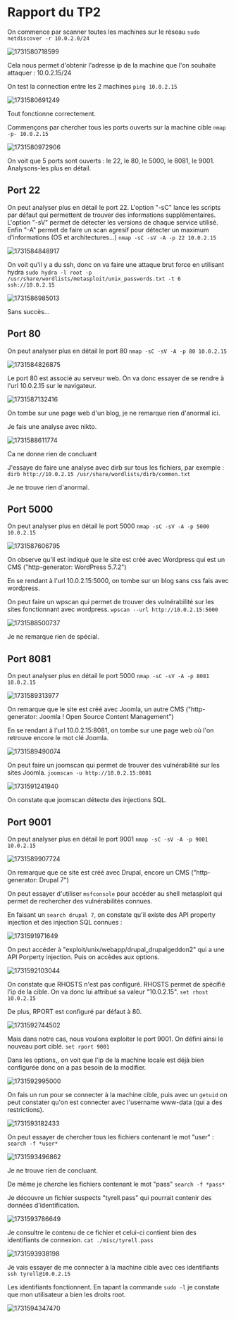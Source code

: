 # Rapport du TP2

On commence par scanner toutes les machines sur le réseau
`sudo netdiscover -r 10.0.2.0/24`

![1731580718599](image/rapport-tp2/1731580718599.png)

Cela nous permet d'obtenir l'adresse ip de la machine que l'on souhaite attaquer : 10.0.2.15/24

On test la connection entre les 2 machines
`ping 10.0.2.15`

![1731580691249](image/rapport-tp2/1731580691249.png)

Tout fonctionne correctement.

Commençons par chercher tous les ports ouverts sur la machine cible
`nmap -p- 10.0.2.15`

![1731580972906](image/rapport-tp2/1731580972906.png)

On voit que 5 ports sont ouverts : le 22, le 80, le 5000, le 8081, le 9001. Analysons-les plus en détail.

## Port 22

On peut analyser plus en détail le port 22. L'option "-sC" lance les scripts par défaut qui permettent de trouver des informations supplémentaires. L'option "-sV" permet de détecter les versions de chaque service utilisé. Enfin "-A" permet de faire un scan agresif pour détecter un maximum d'informations (OS et architectures...)
`nmap -sC -sV -A -p 22 10.0.2.15`

![1731584848917](image/rapport-tp2/1731584848917.png)

On voit qu'il y a du ssh, donc on va faire une attaque brut force en utilisant hydra
`sudo hydra -l root -p /usr/share/wordlists/metasploit/unix_passwords.txt -t 6 ssh://10.0.2.15`

![1731586985013](image/rapport-tp2/1731586985013.png)

Sans succès...

## Port 80

On peut analyser plus en détail le port 80
`nmap -sC -sV -A -p 80 10.0.2.15`

![1731584826875](image/rapport-tp2/1731584826875.png)

Le port 80 est associé au serveur web. On va donc essayer de se rendre à l'url 10.0.2.15 sur le navigateur.

![1731587132416](image/rapport-tp2/1731587132416.png)

On tombe sur une page web d'un blog, je ne remarque rien d'anormal ici.

Je fais une analyse avec nikto.

![1731588611774](image/rapport-tp2/1731588611774.png)

Ca ne donne rien de concluant

J'essaye de faire une analyse avec dirb sur tous les fichiers, par exemple :
`dirb http://10.0.2.15 /usr/share/wordlists/dirb/common.txt`

Je ne trouve rien d'anormal.

## Port 5000

On peut analyser plus en détail le port 5000
`nmap -sC -sV -A -p 5000 10.0.2.15`

![1731587606795](image/rapport-tp2/1731587606795.png)

On observe qu'il est indiqué que le site est créé avec Wordpress qui est un CMS ("http-generator: WordPress 5.7.2")

En se rendant à l'url 10.0.2.15:5000, on tombe sur un blog sans css fais avec wordpress.

On peut faire un wpscan qui permet de trouver des vulnérabilité sur les sites fonctionnant avec wordpress.
`wpscan --url http://10.0.2.15:5000`

![1731588500737](image/rapport-tp2/1731588500737.png)

Je ne remarque rien de spécial.

## Port 8081

On peut analyser plus en détail le port 5000
`nmap -sC -sV -A -p 8081 10.0.2.15`

![1731589313977](image/rapport-tp2/1731589313977.png)

On remarque que le site est créé avec Joomla, un autre CMS ("http-generator: Joomla ! Open Source Content Management")

En se rendant à l'url 10.0.2.15:8081, on tombe sur une page web où l'on retrouve encore le mot clé Joomla.

![1731589490074](image/rapport-tp2/1731589490074.png)

On peut faire un joomscan qui permet de trouver des vulnérabilité sur les sites Joomla.
`joomscan -u http://10.0.2.15:8081`

![1731591241940](image/rapport-tp2/1731591241940.png)

On constate que joomscan détecte des injections SQL.

## Port 9001

On peut analyser plus en détail le port 9001
`nmap -sC -sV -A -p 9001 10.0.2.15`

![1731589907724](image/rapport-tp2/1731589907724.png)

On remarque que ce site est créé avec Drupal, encore un CMS ("http-generator: Drupal 7")

On peut essayer d'utiliser `msfconsole` pour accéder au shell metasploit qui permet de rechercher des vulnérabilités connues. 

En faisant un `search drupal 7`, on constate qu'il existe des API property injection et des injection SQL connues :

![1731591971649](image/rapport-tp2/1731591971649.png)


On peut accéder à "exploit/unix/webapp/drupal_drupalgeddon2" qui a une API Porperty injection. Puis on accèdes aux options.

![1731592103044](image/rapport-tp2/1731592103044.png)

On constate que RHOSTS n'est pas configuré. RHOSTS permet de spécifié l'ip de la cible. On va donc lui attribué sa valeur "10.0.2.15".
`set rhost 10.0.2.15`

De plus, RPORT est configuré par défaut à 80.

![1731592744502](image/rapport-tp2/1731592744502.png)

Mais dans notre cas, nous voulons exploiter le port 9001. On défini ainsi le nouveau port ciblé.
`set rport 9001`

Dans les options,, on voit que l'ip de la machine locale est déjà bien configurée donc on a pas besoin de la modifier.

![1731592995000](image/rapport-tp2/1731592995000.png)

On fais un run pour se connecter à la machine cible, puis avec un `getuid` on peut constater qu'on est connecter avec l'username www-data (qui a des restrictions).

![1731593182433](image/rapport-tp2/1731593182433.png)


On peut essayer de chercher tous les fichiers contenant le mot "user" :
`search -f *user*`

![1731593496862](image/rapport-tp2/1731593496862.png)

Je ne trouve rien de concluant.

De même je cherche les fichiers contenant le mot "pass"
`search -f *pass*`

Je découvre un fichier suspects "tyrell.pass" qui pourrait contenir des données d'identification.

![1731593786649](image/rapport-tp2/1731593786649.png)

Je consultre le contenu de ce fichier et celui-ci contient bien des identifiants de connexion.
`cat ./misc/tyrell.pass`

![1731593938198](image/rapport-tp2/1731593938198.png)


Je vais essayer de me connecter à la machine cible avec ces identifiants `ssh tyrell@10.0.2.15`

Les identifiants fonctionnent. En tapant la commande `sudo -l` je constate que mon utilisateur a bien les droits root.

![1731594347470](image/rapport-tp2/1731594347470.png)